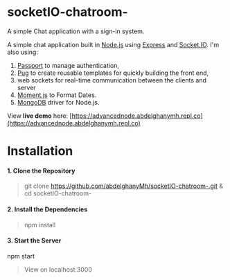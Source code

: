 # socketIO-chatroom-
A simple Chat application with a sign-in system.

A simple chat application built in  [Node.js](https://nodejs.org/)  using  [Express](http://expressjs.com/)  and  [Socket.IO](https://socket.io/).
I'm also using:
1. [Passport](https://www.passportjs.org/) to manage authentication,
2. [Pug](https://pugjs.org/api/getting-started.html) to create reusable templates for quickly building the front end,
3. web sockets for real-time communication between the clients and server 
4. [Moment.js](http://momentjs.com/)  to Format Dates.
5. [MongoDB](https://www.mongodb.com/) driver for Node.js.


View  **live demo**  here:  [https://advancednode.abdelghanymh.repl.co](https://advancednode.abdelghanymh.repl.co)

# Installation

#### 1. Clone the Repository

> git clone https://github.com/abdelghanyMh/socketIO-chatroom-.git & cd socketIO-chatroom-

#### 2. Install the Dependencies

> npm install

#### 3. Start the Server

npm start

> View on localhost:3000
